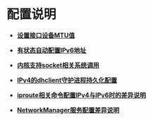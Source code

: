 # 配置说明<a name="ZH-CN_TOPIC_0183013285"></a>

-   **[设置接口设备MTU值](设置接口设备MTU值.md)**  

-   **[有状态自动配置IPv6地址](有状态自动配置IPv6地址.md)**  

-   **[内核支持socket相关系统调用](内核支持socket相关系统调用.md)**  

-   **[IPv4的dhclient守护进程持久化配置](IPv4的dhclient守护进程持久化配置.md)**  

-   **[iproute相关命令配置IPv4与IPv6时的差异说明](iproute相关命令配置IPv4与IPv6时的差异说明.md)**  

-   **[NetworkManager服务配置差异说明](NetworkManager服务配置差异说明.md)**  


